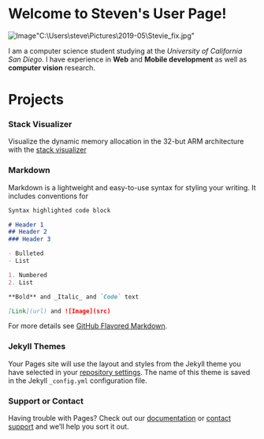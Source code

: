 # Welcome to Steven's User Page!

![Image]("C:\Users\steve\Pictures\2019-05\Stevie_fix.jpg")"C:\Users\steve\Pictures\2019-05\Stevie_fix.jpg"

I am a computer science student studying at the *University of California San Diego*. I have experience in **Web** and **Mobile development** as well as **computer vision** research. 

# Projects

### Stack Visualizer

Visualize the dynamic memory allocation in the 32-but ARM architecture with the [stack visualizer](https://harrissteven.github.io/stack-visualizer/) 

### Markdown

Markdown is a lightweight and easy-to-use syntax for styling your writing. It includes conventions for

```markdown
Syntax highlighted code block

# Header 1
## Header 2
### Header 3

- Bulleted
- List

1. Numbered
2. List

**Bold** and _Italic_ and `Code` text

[Link](url) and ![Image](src)
```

For more details see [GitHub Flavored Markdown](https://guides.github.com/features/mastering-markdown/).

### Jekyll Themes

Your Pages site will use the layout and styles from the Jekyll theme you have selected in your [repository settings](https://github.com/HarrisSteven/Profile/settings). The name of this theme is saved in the Jekyll `_config.yml` configuration file.

### Support or Contact

Having trouble with Pages? Check out our [documentation](https://docs.github.com/categories/github-pages-basics/) or [contact support](https://github.com/contact) and we’ll help you sort it out.
